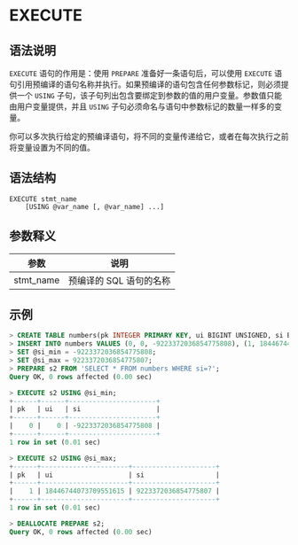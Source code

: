 # **EXECUTE**

## **语法说明**

`EXECUTE` 语句的作用是：使用 `PREPARE` 准备好一条语句后，可以使用 `EXECUTE` 语句引用预编译的语句名称并执行。如果预编译的语句包含任何参数标记，则必须提供一个 `USING` 子句，该子句列出包含要绑定到参数的值的用户变量。参数值只能由用户变量提供，并且 `USING` 子句必须命名与语句中参数标记的数量一样多的变量。

你可以多次执行给定的预编译语句，将不同的变量传递给它，或者在每次执行之前将变量设置为不同的值。

## **语法结构**

```
EXECUTE stmt_name
    [USING @var_name [, @var_name] ...]
```

## **参数释义**

|  参数   | 说明 |
|  ----  | ----  |
|stmt_name | 预编译的 SQL 语句的名称 |

## **示例**

```sql
> CREATE TABLE numbers(pk INTEGER PRIMARY KEY, ui BIGINT UNSIGNED, si BIGINT);
> INSERT INTO numbers VALUES (0, 0, -9223372036854775808), (1, 18446744073709551615, 9223372036854775807);
> SET @si_min = -9223372036854775808;
> SET @si_max = 9223372036854775807;
> PREPARE s2 FROM 'SELECT * FROM numbers WHERE si=?';
Query OK, 0 rows affected (0.00 sec)

> EXECUTE s2 USING @si_min;
+------+------+----------------------+
| pk   | ui   | si                   |
+------+------+----------------------+
|    0 |    0 | -9223372036854775808 |
+------+------+----------------------+
1 row in set (0.01 sec)

> EXECUTE s2 USING @si_max;
+------+----------------------+---------------------+
| pk   | ui                   | si                  |
+------+----------------------+---------------------+
|    1 | 18446744073709551615 | 9223372036854775807 |
+------+----------------------+---------------------+
1 row in set (0.01 sec)

> DEALLOCATE PREPARE s2;
Query OK, 0 rows affected (0.00 sec)
```
